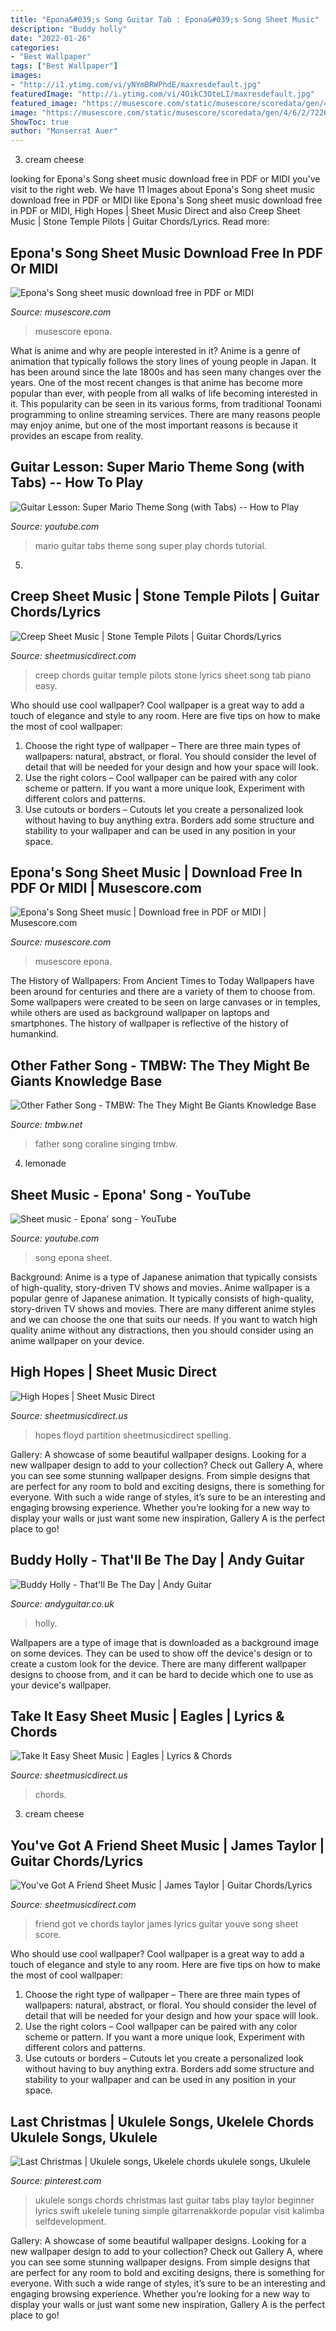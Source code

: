 ```yaml
---
title: "Epona&#039;s Song Guitar Tab : Epona&#039;s Song Sheet Music"
description: "Buddy holly"
date: "2022-01-26"
categories:
- "Best Wallpaper"
tags: ["Best Wallpaper"]
images:
- "http://i1.ytimg.com/vi/yNYmBRWPhdE/maxresdefault.jpg"
featuredImage: "http://i.ytimg.com/vi/4OikC3OteLI/maxresdefault.jpg"
featured_image: "https://musescore.com/static/musescore/scoredata/gen/4/6/2/72264/d3a465a84b6cf12352fc6dde1a9cc342a9d20ac5/score_0.png@850x1100?no-cache=1582494599&amp;bgclr=ffffff"
image: "https://musescore.com/static/musescore/scoredata/gen/4/6/2/72264/d3a465a84b6cf12352fc6dde1a9cc342a9d20ac5/score_0.png@850x1100?no-cachee=1531731399"
ShowToc: true
author: "Monserrat Auer"
---
```



3. cream cheese 

	

		
looking for Epona&#039;s Song sheet music download free in PDF or MIDI you've visit to the right web. We have 11 Images about Epona&#039;s Song sheet music download free in PDF or MIDI like Epona&#039;s Song sheet music download free in PDF or MIDI, High Hopes | Sheet Music Direct and also Creep Sheet Music | Stone Temple Pilots | Guitar Chords/Lyrics. Read more:
		
    
## Epona&#039;s Song Sheet Music Download Free In PDF Or MIDI

<img loading=lazy src="https://musescore.com/static/musescore/scoredata/gen/4/6/2/72264/d3a465a84b6cf12352fc6dde1a9cc342a9d20ac5/score_0.png@850x1100?no-cachee=1531731399" onerror="this.onerror=null;this.src='https://tse1.mm.bing.net/th?id=OIP.O26sagcwMgd3OoTaanKB7QHaJl&amp;pid=15.1';" alt="Epona&#039;s Song sheet music download free in PDF or MIDI">

_Source: musescore.com_

>musescore epona. 

	

What is anime and why are people interested in it?
Anime is a genre of animation that typically follows the story lines of young people in Japan. It has been around since the late 1800s and has seen many changes over the years. One of the most recent changes is that anime has become more popular than ever, with people from all walks of life becoming interested in it. This popularity can be seen in its various forms, from traditional Toonami programming to online streaming services. There are many reasons people may enjoy anime, but one of the most important reasons is because it provides an escape from reality.

    
## Guitar Lesson: Super Mario Theme Song (with Tabs) -- How To Play

<img loading=lazy src="http://i1.ytimg.com/vi/yNYmBRWPhdE/maxresdefault.jpg" onerror="this.onerror=null;this.src='https://tse1.mm.bing.net/th?id=OIP.YlsCXHLLkLzy6M3XzGWuLgHaEK&amp;pid=15.1';" alt="Guitar Lesson: Super Mario Theme Song (with Tabs) -- How to Play">

_Source: youtube.com_

>mario guitar tabs theme song super play chords tutorial. 

	

5.

    
## Creep Sheet Music | Stone Temple Pilots | Guitar Chords/Lyrics

<img loading=lazy src="https://s3.amazonaws.com/halleonard-pagepreviews/HL_DDS_0000000000736800.png" onerror="this.onerror=null;this.src='https://tse2.mm.bing.net/th?id=OIP.zd7471hpmeDymIZ9obHNoQHaJ4&amp;pid=15.1';" alt="Creep Sheet Music | Stone Temple Pilots | Guitar Chords/Lyrics">

_Source: sheetmusicdirect.com_

>creep chords guitar temple pilots stone lyrics sheet song tab piano easy. 

	

Who should use cool wallpaper?
Cool wallpaper is a great way to add a touch of elegance and style to any room. Here are five tips on how to make the most of cool wallpaper: 
1) Choose the right type of wallpaper – There are three main types of wallpapers: natural, abstract, or floral. You should consider the level of detail that will be needed for your design and how your space will look. 
2) Use the right colors – Cool wallpaper can be paired with any color scheme or pattern. If you want a more unique look, Experiment with different colors and patterns. 
3) Use cutouts or borders – Cutouts let you create a personalized look without having to buy anything extra. Borders add some structure and stability to your wallpaper and can be used in any position in your space.

    
## Epona&#039;s Song Sheet Music | Download Free In PDF Or MIDI | Musescore.com

<img loading=lazy src="https://musescore.com/static/musescore/scoredata/gen/4/6/2/72264/d3a465a84b6cf12352fc6dde1a9cc342a9d20ac5/score_0.png@850x1100?no-cache=1582494599&amp;bgclr=ffffff" onerror="this.onerror=null;this.src='https://tse1.mm.bing.net/th?id=OIP.VI8OGx21wRsu1_JkM2BQwQHaJl&amp;pid=15.1';" alt="Epona&#039;s Song Sheet music | Download free in PDF or MIDI | Musescore.com">

_Source: musescore.com_

>musescore epona. 

	

The History of Wallpapers: From Ancient Times to Today
Wallpapers have been around for centuries and there are a variety of them to choose from. Some wallpapers were created to be seen on large canvases or in temples, while others are used as background wallpaper on laptops and smartphones. The history of wallpaper is reflective of the history of humankind.

    
## Other Father Song - TMBW: The They Might Be Giants Knowledge Base

<img loading=lazy src="https://tmbw.net/wiki/images/thumb/f/f2/Other_Father_Song.png/300px-Other_Father_Song.png" onerror="this.onerror=null;this.src='https://tse4.mm.bing.net/th?id=OIP.CExKKHbaGxvy8d74gVcNuQHaD5&amp;pid=15.1';" alt="Other Father Song - TMBW: The They Might Be Giants Knowledge Base">

_Source: tmbw.net_

>father song coraline singing tmbw. 

	

4. lemonade 

    
## Sheet Music - Epona&#039; Song - YouTube

<img loading=lazy src="http://i.ytimg.com/vi/4OikC3OteLI/maxresdefault.jpg" onerror="this.onerror=null;this.src='https://tse3.mm.bing.net/th?id=OIP.ukEhO_wjekYiOlLDRxXbVwHaE5&amp;pid=15.1';" alt="Sheet music - Epona&#039; song - YouTube">

_Source: youtube.com_

>song epona sheet. 

	

Background: Anime is a type of Japanese animation that typically consists of high-quality, story-driven TV shows and movies.
Anime wallpaper is a popular genre of Japanese animation. It typically consists of high-quality, story-driven TV shows and movies. There are many different anime styles and we can choose the one that suits our needs. If you want to watch high quality anime without any distractions, then you should consider using an anime wallpaper on your device.

    
## High Hopes | Sheet Music Direct

<img loading=lazy src="https://s3.amazonaws.com/halleonard-pagepreviews/HL_DDS_0000000000797520.png" onerror="this.onerror=null;this.src='https://tse3.mm.bing.net/th?id=OIP.R8t1jCC2kj9B7RBjNJKoxAHaJ4&amp;pid=15.1';" alt="High Hopes | Sheet Music Direct">

_Source: sheetmusicdirect.us_

>hopes floyd partition sheetmusicdirect spelling. 

	

Gallery: A showcase of some beautiful wallpaper designs.
Looking for a new wallpaper design to add to your collection? Check out Gallery A, where you can see some stunning wallpaper designs. From simple designs that are perfect for any room to bold and exciting designs, there is something for everyone. With such a wide range of styles, it’s sure to be an interesting and engaging browsing experience. Whether you’re looking for a new way to display your walls or just want some new inspiration, Gallery A is the perfect place to go!





	
	
    
## Buddy Holly - That&#039;ll Be The Day | Andy Guitar

<img loading=lazy src="https://d1ma7tzlswibx6.cloudfront.net/images-lesson/beg-songs-thumb-l7-23.jpg" onerror="this.onerror=null;this.src='https://tse4.mm.bing.net/th?id=OIP.hMr8Bu8yi4pL0lpimLZ18AHaD4&amp;pid=15.1';" alt="Buddy Holly - That&#039;ll Be The Day | Andy Guitar">

_Source: andyguitar.co.uk_

>holly. 

	

Wallpapers are a type of image that is downloaded as a background image on some devices. They can be used to show off the device's design or to create a custom look for the device. There are many different wallpaper designs to choose from, and it can be hard to decide which one to use as your device's wallpaper.

    
## Take It Easy Sheet Music | Eagles | Lyrics &amp; Chords

<img loading=lazy src="https://s3.amazonaws.com/halleonard-pagepreviews/HL_DDS_0000000000315751.png" onerror="this.onerror=null;this.src='https://tse4.mm.bing.net/th?id=OIP.hbJOjdel45kxoNbRnUFhLAHaJ4&amp;pid=15.1';" alt="Take It Easy Sheet Music | Eagles | Lyrics &amp; Chords">

_Source: sheetmusicdirect.us_

>chords. 

	

3. cream cheese 

    
## You&#039;ve Got A Friend Sheet Music | James Taylor | Guitar Chords/Lyrics

<img loading=lazy src="https://s3.amazonaws.com/halleonard-pagepreviews/HL_DDS_0000000000089394.png" onerror="this.onerror=null;this.src='https://tse1.mm.bing.net/th?id=OIP.d__JoXo7jHsB_Nwz8hDZ2gHaJ4&amp;pid=15.1';" alt="You&#039;ve Got A Friend Sheet Music | James Taylor | Guitar Chords/Lyrics">

_Source: sheetmusicdirect.com_

>friend got ve chords taylor james lyrics guitar youve song sheet score. 

	

Who should use cool wallpaper?
Cool wallpaper is a great way to add a touch of elegance and style to any room. Here are five tips on how to make the most of cool wallpaper: 
1) Choose the right type of wallpaper – There are three main types of wallpapers: natural, abstract, or floral. You should consider the level of detail that will be needed for your design and how your space will look. 
2) Use the right colors – Cool wallpaper can be paired with any color scheme or pattern. If you want a more unique look, Experiment with different colors and patterns. 
3) Use cutouts or borders – Cutouts let you create a personalized look without having to buy anything extra. Borders add some structure and stability to your wallpaper and can be used in any position in your space.

    
## Last Christmas | Ukulele Songs, Ukelele Chords Ukulele Songs, Ukulele

<img loading=lazy src="https://i.pinimg.com/736x/8c/3d/20/8c3d2033cc8c6aadb128e1940843f2cd--ukulele-tabs-ukulele-songs.jpg" onerror="this.onerror=null;this.src='https://tse2.mm.bing.net/th?id=OIP.rCrCtfEcolmNsGCVOHumVQHaKf&amp;pid=15.1';" alt="Last Christmas | Ukulele songs, Ukelele chords ukulele songs, Ukulele">

_Source: pinterest.com_

>ukulele songs chords christmas last guitar tabs play taylor beginner lyrics swift ukelele tuning simple gitarrenakkorde popular visit kalimba selfdevelopment. 

	

Gallery: A showcase of some beautiful wallpaper designs.
Looking for a new wallpaper design to add to your collection? Check out Gallery A, where you can see some stunning wallpaper designs. From simple designs that are perfect for any room to bold and exciting designs, there is something for everyone. With such a wide range of styles, it’s sure to be an interesting and engaging browsing experience. Whether you’re looking for a new way to display your walls or just want some new inspiration, Gallery A is the perfect place to go!





	
	
